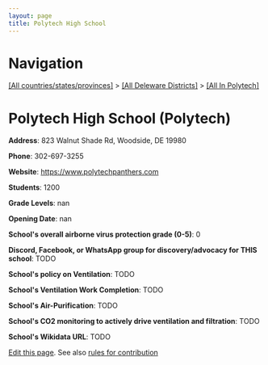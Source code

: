 ```yaml
---
layout: page
title: Polytech High School
---
```

# Navigation

[[All countries/states/provinces]](../../..) > [[All Deleware Districts]](../..) > [[All In Polytech]](..)

# Polytech High School (Polytech)

**Address**: 823 Walnut Shade Rd, Woodside, DE 19980

**Phone**: 302-697-3255

**Website**: <https://www.polytechpanthers.com>

**Students**: 1200

**Grade Levels**: nan

**Opening Date**: nan

**School's overall airborne virus protection grade (0-5)**: 0

**Discord, Facebook, or WhatsApp group for discovery/advocacy for THIS school**: TODO

**School's policy on Ventilation**: TODO

**School's Ventilation Work Completion**: TODO

**School's Air-Purification**: TODO

**School's CO2 monitoring to actively drive ventilation and filtration**: TODO

**School's Wikidata URL**: TODO


[Edit this page](https://github.com/ventilate-schools/DE/edit/main/./Polytech/Polytech_High_School.md). See also [rules for contribution](../../../contribution-rules/)